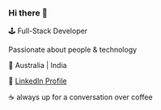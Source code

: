 ### Hi there 👋

<!--
**shubguptaa/shubguptaa** is a ✨ _special_ ✨ repository because its `README.md` (this file) appears on your GitHub profile.

Here are some ideas to get you started:

- 🔭 I’m currently working on ...
- 🌱 I’m currently learning ...
- 👯 I’m looking to collaborate on ...
- 🤔 I’m looking for help with ...
- 💬 Ask me about ...
- 📫 How to reach me: ...
- 😄 Pronouns: ...
- ⚡ Fun fact: ...
-->


<!-- <img align="right" src="https://github-readme-stats.vercel.app/api?username=shubguptaa&count_private=true&show_icons=true&text_color=718096&bg_color=ffffff" /> -->
 
:joystick: Full-Stack Developer

Passionate about people & technology

:triangular_flag_on_post: Australia | India

:mag_right: [LinkedIn Profile](https://www.linkedin.com/in/shubham-gupta-940a18123/)

:coffee: always up for a conversation over coffee
